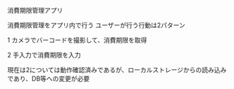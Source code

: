 消費期限管理アプリ

消費期限管理をアプリ内で行う
ユーザーが行う行動は2パターン

1 カメラでバーコードを撮影して、消費期限を取得

2 手入力で消費期限を入力

現在は2については動作確認済みであるが、ローカルストレージからの読み込みであり、DB等への変更が必要
